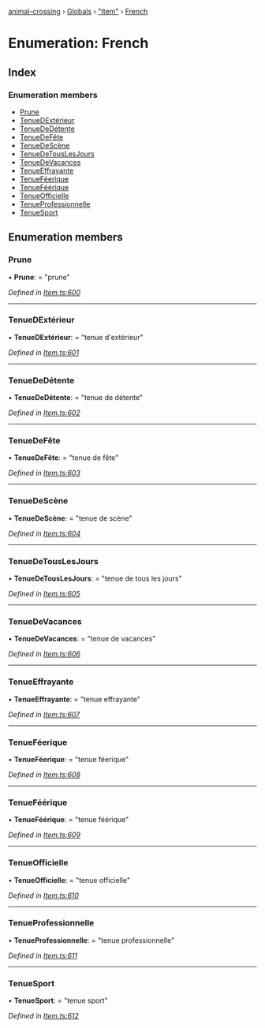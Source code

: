 [animal-crossing](../README.md) › [Globals](../globals.md) › ["Item"](../modules/_item_.md) › [French](_item_.french.md)

# Enumeration: French

## Index

### Enumeration members

* [Prune](_item_.french.md#prune)
* [TenueDExtérieur](_item_.french.md#tenuedextérieur)
* [TenueDeDétente](_item_.french.md#tenuededétente)
* [TenueDeFête](_item_.french.md#tenuedefête)
* [TenueDeScène](_item_.french.md#tenuedescène)
* [TenueDeTousLesJours](_item_.french.md#tenuedetouslesjours)
* [TenueDeVacances](_item_.french.md#tenuedevacances)
* [TenueEffrayante](_item_.french.md#tenueeffrayante)
* [TenueFéerique](_item_.french.md#tenueféerique)
* [TenueFéérique](_item_.french.md#tenueféérique)
* [TenueOfficielle](_item_.french.md#tenueofficielle)
* [TenueProfessionnelle](_item_.french.md#tenueprofessionnelle)
* [TenueSport](_item_.french.md#tenuesport)

## Enumeration members

###  Prune

• **Prune**: = "prune"

*Defined in [Item.ts:600](https://github.com/Norviah/animal-crossing/blob/b7769d3/module/types/Item.ts#L600)*

___

###  TenueDExtérieur

• **TenueDExtérieur**: = "tenue d'extérieur"

*Defined in [Item.ts:601](https://github.com/Norviah/animal-crossing/blob/b7769d3/module/types/Item.ts#L601)*

___

###  TenueDeDétente

• **TenueDeDétente**: = "tenue de détente"

*Defined in [Item.ts:602](https://github.com/Norviah/animal-crossing/blob/b7769d3/module/types/Item.ts#L602)*

___

###  TenueDeFête

• **TenueDeFête**: = "tenue de fête"

*Defined in [Item.ts:603](https://github.com/Norviah/animal-crossing/blob/b7769d3/module/types/Item.ts#L603)*

___

###  TenueDeScène

• **TenueDeScène**: = "tenue de scène"

*Defined in [Item.ts:604](https://github.com/Norviah/animal-crossing/blob/b7769d3/module/types/Item.ts#L604)*

___

###  TenueDeTousLesJours

• **TenueDeTousLesJours**: = "tenue de tous les jours"

*Defined in [Item.ts:605](https://github.com/Norviah/animal-crossing/blob/b7769d3/module/types/Item.ts#L605)*

___

###  TenueDeVacances

• **TenueDeVacances**: = "tenue de vacances"

*Defined in [Item.ts:606](https://github.com/Norviah/animal-crossing/blob/b7769d3/module/types/Item.ts#L606)*

___

###  TenueEffrayante

• **TenueEffrayante**: = "tenue effrayante"

*Defined in [Item.ts:607](https://github.com/Norviah/animal-crossing/blob/b7769d3/module/types/Item.ts#L607)*

___

###  TenueFéerique

• **TenueFéerique**: = "tenue féerique"

*Defined in [Item.ts:608](https://github.com/Norviah/animal-crossing/blob/b7769d3/module/types/Item.ts#L608)*

___

###  TenueFéérique

• **TenueFéérique**: = "tenue féérique"

*Defined in [Item.ts:609](https://github.com/Norviah/animal-crossing/blob/b7769d3/module/types/Item.ts#L609)*

___

###  TenueOfficielle

• **TenueOfficielle**: = "tenue officielle"

*Defined in [Item.ts:610](https://github.com/Norviah/animal-crossing/blob/b7769d3/module/types/Item.ts#L610)*

___

###  TenueProfessionnelle

• **TenueProfessionnelle**: = "tenue professionnelle"

*Defined in [Item.ts:611](https://github.com/Norviah/animal-crossing/blob/b7769d3/module/types/Item.ts#L611)*

___

###  TenueSport

• **TenueSport**: = "tenue sport"

*Defined in [Item.ts:612](https://github.com/Norviah/animal-crossing/blob/b7769d3/module/types/Item.ts#L612)*

